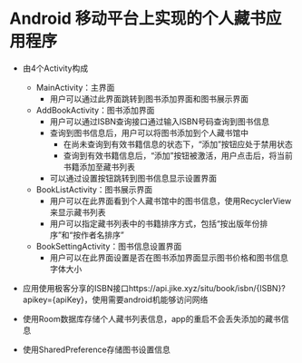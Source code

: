 # Android 移动平台上实现的个人藏书应用程序

- 由4个Activity构成
  - MainActivity：主界面
    - 用户可以通过此界面跳转到图书添加界面和图书展示界面
  - AddBookActivity：图书添加界面
    - 用户可以通过ISBN查询接口通过输入ISBN号码查询到图书信息
    - 查询到图书信息后，用户可以将图书添加到个人藏书馆中
      - 在尚未查询到有效书籍信息的状态下，“添加”按钮应处于禁用状态
      - 查询到有效书籍信息后，“添加”按钮被激活，用户点击后，将当前书籍添加至藏书列表
    - 可以通过设置按钮跳转到图书信息显示设置界面
  - BookListActivity：图书展示界面
    - 用户可以在此界面看到个人藏书馆中的图书信息，使用RecyclerView来显示藏书列表
    - 用户可以指定藏书列表中的书籍排序方式，包括“按出版年份排序”和“按作者名排序”
  - BookSettingActivity：图书信息设置界面
    - 用户可以在此界面设置是否在图书添加界面显示图书价格和图书信息字体大小

- 应用使用极客分享的ISBN接口https://api.jike.xyz/situ/book/isbn/{ISBN}?apikey={apiKey}，使用需要android机能够访问网络
- 使用Room数据库存储个人藏书列表信息，app的重启不会丢失添加的藏书信息
- 使用SharedPreference存储图书设置信息
